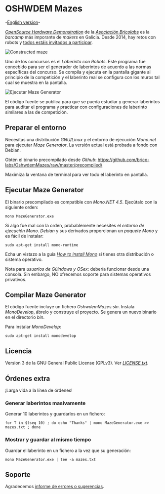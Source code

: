 # OSHWDEM Mazes

-[English version](README.md)-

[_OpenSource Hardware Demonstration_][OSH01] de la [_Asociación Bricolabs_][BRI01] es la _barcamp_ más imporante de _makers_ en Galicia. Desde 2014, hay retos con robots y [todos estáis invitados a participar][CON01].

![Constructed maze](img/maze.png)

Uno de los concursos es el _Laberinto con Robots_. Este programa fue concebido para ser el generador de laberintos de acuerdo a las normas específicas del concurso. Se compila y ejecuta en la pantalla gigante al principio de la competición y el laberinto real se configura con los muros tal cual se muestra en la pantalla.

![Ejecutar Maze Generator](img/console.png)

El código fuente se publica para que se pueda estudiar y generar laberintos para auditar el programa y practicar con configuraciones de laberinto similares a las de competición.


## Preparar el entorno

Necesitas una distribución _GNU/Linux_ y el entorno de ejecución _Mono.net_ para ejecutar _Maze Generator_. La versión actual está probada a fondo con Debian.

Obtén el binario precompilado desde _Github_: https://github.com/brico-labs/OshwdemMazes/raw/master/precompiled/

Maximiza la ventana de terminal para ver todo el laberinto en pantalla.



## Ejecutar Maze Generator

El binario precompilado es compatible con _Mono.NET 4.5_. Ejecútalo con la siguiente orden:

    mono MazeGenerator.exe

Si algo fue mal con la orden, probablemente necesites el _entorno de ejecución Mono_. _Debian_ y sus derivados proporcionan un _paquete Mono_ y es fácil de instalar:

    sudo apt-get install mono-runtime

Echa un vistazo a la guía [_How to install Mono_][MON01] si tienes otra distribución o sistema operativo.

Nota para _usuarios de Güindows y OSex_: debería funcionar desde una consola. Sin embargo, NO ofrecemos soporte para sistemas operativos privativos.



## Compilar Maze Generator

El código fuente incluye un fichero _OshwdemMazes.sln_. Instala _MonoDevelop_, ábrelo y construye el proyecto. Se genera un nuevo binario en el directorio _bin_.

Para instalar _MonoDevelop_:

    sudo apt-get install monodevelop



## Licencia

Version 3 de la GNU General Public License (GPLv3). Ver [_LICENSE.txt_](LICENSE.txt).



## Órdenes extra

¡Larga vida a la línea de órdenes!


### Generar laberintos masivamente

Generar 10 laberintos y guardarlos en un fichero:

    for T in $(seq 10) ; do echo "Thanks" | mono MazeGenerator.exe >> mazes.txt ; done


### Mostrar y guardar al mismo tiempo

Guardar el laberinto en un fichero a la vez que su generación:

    mono MazeGenerator.exe | tee -a mazes.txt



## Soporte

Agradecemos [informe de errores o sugerencias][ISS01].




[BRI01]: http://bricolabs.cc/
[CON01]: http://rules.oshwdem.org/
[ISS01]: https://github.com/rafacouto/OshwdemMazes/issues
[MON01]: https://www.mono-project.com/download/stable/
[OSH01]: http://oshwdem.org/

